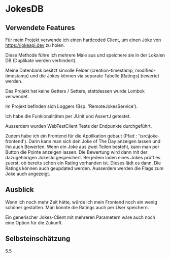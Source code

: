 # JokesDB
## Verwendete Features

Für mein Projekt verwende ich einen hardcoded Client, um einen Joke von https://jokeapi.dev zu holen.

Diese Methode führe ich mehrere Male aus und speichere sie in der Lokalen DB (Duplikate werden verhindert).

Meine Datenbank besitzt sinvolle Felder (creation-timestamp, modified-timestamp) und die Jokes können via separate Tabelle (Ratings) bewertet werden.

Das Projekt hat keine Getters / Setters, stattdessen wurde Lombok verwendet. 

Im Projekt befinden sich Loggers (Bsp. 'RemoteJokesService').

Ich habe die Funkionalitäten per JUnit und AssertJ getestet.

Ausserdem wurden WebTestClient Tests der Endpunkte durchgeführt. 

Zudem habe ich ein Frontend für die Applikation gebaut (Pfad : '\src\joke-frontend'). 
Darin kann man sich den Joke of The Day anzeigen lassen und ihn auch Bewerten.
Wenn ein Joke aus zwei Teilen besteht, kann man per Button die Pointe anzeigen lassen.
Die Bewertung wird dann mit der dazugehörigen JokesId gespeichert. 
Bei jedem laden eines Jokes prüft es zuerst, ob bereits schon ein Rating vorhanden ist. 
Dieses lädt es dann. 
Die Ratings können auch geupdated werden.
Ausserdem werden die Flags zum Joke auch angezeigt. 


## Ausblick

Wenn ich noch mehr Zeit hätte, würde ich mein Frontend noch ein wenig schöner gestalten. Man könnte die Ratings auch per User speichern. 

Ein generischer Jokes-Client mit mehreren Parametern wäre auch noch eine Option für die Zukunft. 

## Selbsteinschätzung

5.5